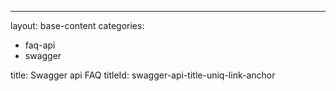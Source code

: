 ---
layout: base-content
categories:
- faq-api
- swagger

title: Swagger api FAQ
titleId: swagger-api-title-uniq-link-anchor

